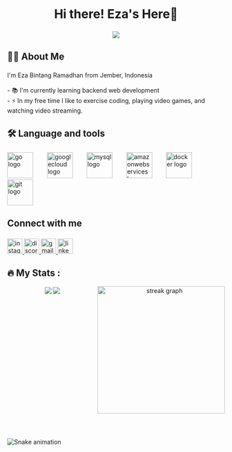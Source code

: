 <h1 align="center">Hi there! Eza's Here👋</h1>

###

<div align="center">
  <img src="https://visitor-badge.laobi.icu/badge?page_id=ezabintangr.ezabintangr&"  />
</div>

###

###

<h2 align="left">👩‍💻  About Me</h2>

###

<p align="left">I'm Eza Bintang Ramadhan from Jember, Indonesia<br><br>- 📚 I'm currently learning backend web development<br>- ⚡ In my free time I like to exercise coding, playing video games, and watching video streaming.</p>

###

<h2 align="left">🛠 Language and tools</h2>

###

<div align="left">
  <img src="https://cdn.jsdelivr.net/gh/devicons/devicon/icons/go/go-original.svg" height="60" alt="go logo"  />
  <img width="24" />
  <img src="https://cdn.jsdelivr.net/gh/devicons/devicon/icons/googlecloud/googlecloud-original.svg" height="60" alt="googlecloud logo"  />
  <img width="24" />
  <img src="https://cdn.jsdelivr.net/gh/devicons/devicon/icons/mysql/mysql-original.svg" height="60" alt="mysql logo"  />
  <img width="24" />
  <img src="https://logos-world.net/wp-content/uploads/2021/08/Amazon-Web-Services-AWS-Logo-700x394.png" height="60" alt="amazonwebservices logo"  />
  <img width="24" />
  <img src="https://cdn.jsdelivr.net/gh/devicons/devicon/icons/docker/docker-original.svg" height="60" alt="docker logo"  />
  <img width="24" />
  <img src="https://cdn.jsdelivr.net/gh/devicons/devicon/icons/git/git-original.svg" height="60" alt="git logo"  />
</div>

###

<h2 align="left">Connect with me</h2>

###

<div align="left">
  <a href="https://www.instagram.com/ezabintangr/" target="_blank">
    <img src="https://img.shields.io/static/v1?message=Instagram&logo=instagram&label=&color=E4405F&logoColor=white&labelColor=&style=for-the-badge" height="35" alt="instagram logo"  />
  </a>
  <a href="discordapp.com/users/758740300909903902" target="_blank">
    <img src="https://img.shields.io/static/v1?message=Discord&logo=discord&label=&color=7289DA&logoColor=white&labelColor=&style=for-the-badge" height="35" alt="discord logo"  />
  </a>
  <a href="ezabintangramadhan@gmail.com" target="_blank">
    <img src="https://img.shields.io/static/v1?message=Gmail&logo=gmail&label=&color=D14836&logoColor=white&labelColor=&style=for-the-badge" height="35" alt="gmail logo"  />
  </a>
  <a href="https://www.linkedin.com/in/eza-bintang-ramadhan-085455289/" target="_blank">
    <img src="https://img.shields.io/static/v1?message=LinkedIn&logo=linkedin&label=&color=0077B5&logoColor=white&labelColor=&style=for-the-badge" height="35" alt="linkedin logo"  />
  </a>
</div>

###

<h2 align="left">🔥 My Stats :</h2>

<div align="center">
  <div style="display: flex; flex-direction: row;">
    <div style="flex: 1;">
      <img src="https://github-readme-stats.vercel.app/api?username=ezabintangr&show_icons=true&theme=cobalt" align="center" />
      <img src="https://github-readme-stats.vercel.app/api/top-langs/?username=ezabintangr&layout=compact&theme=cobalt" align="center" />
    </div>
    <div style="flex: 1;">
      <img src="https://streak-stats.demolab.com?user=ezabintangr&locale=en&mode=daily&theme=cobalt&hide_border=false&border_radius=5&order=3" height="295" alt="streak graph" />
    </div>
  </div>
</div>

<br/>

###

<br clear="both">

<img src="https://raw.githubusercontent.com/maurodesouza/maurodesouza/output/snake.svg" alt="Snake animation" />

###